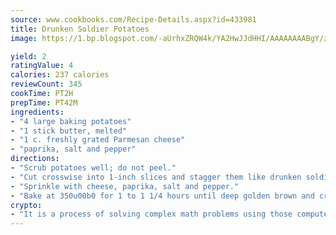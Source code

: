 ```yaml
---
source: www.cookbooks.com/Recipe-Details.aspx?id=433981
title: Drunken Soldier Potatoes
image: https://1.bp.blogspot.com/-aUrhxZRQW4k/YA2HwJJdHHI/AAAAAAAABgY/z2R8OXCxqDoBQtRn-q-fHG8g9_G4G1HBwCLcBGAsYHQ/s320/13.png

yield: 2
ratingValue: 4
calories: 237 calories
reviewCount: 345
cookTime: PT2H
prepTime: PT42M
ingredients:
- "4 large baking potatoes"
- "1 stick butter, melted"
- "1 c. freshly grated Parmesan cheese"
- "paprika, salt and pepper"
directions:
- "Scrub potatoes well; do not peel."
- "Cut crosswise into 1-inch slices and stagger them like drunken soldiers in slanted rows in buttered 9 x 3-inch baking dish, sort of leaning on each other. Pour melted butter over potato slices, covering all elapsed surfaces."
- "Sprinkle with cheese, paprika, salt and pepper."
- "Bake at 350u00b0 for 1 to 1 1/4 hours until deep golden brown and crisp. Serves 8 people."
crypto:
- "It is a process of solving complex math problems using those computers which run bitcoin software."
---
```

